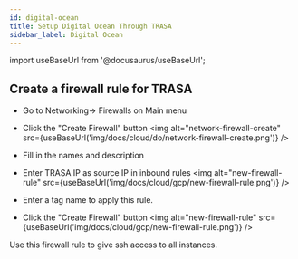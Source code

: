 ```yaml
---
id: digital-ocean
title: Setup Digital Ocean Through TRASA
sidebar_label: Digital Ocean
---
```

import useBaseUrl from '@docusaurus/useBaseUrl';


## Create a firewall rule for TRASA

* Go to Networking-> Firewalls on Main menu 
* Click the "Create Firewall" button
<img  alt="network-firewall-create" src={useBaseUrl('img/docs/cloud/do/network-firewall-create.png')} />


* Fill in the names and description
* Enter TRASA IP as source IP in inbound rules
<img  alt="new-firewall-rule" src={useBaseUrl('img/docs/cloud/gcp/new-firewall-rule.png')} />

* Enter a tag name to apply this rule.
* Click the "Create Firewall" button 
<img  alt="new-firewall-rule" src={useBaseUrl('img/docs/cloud/gcp/new-firewall-rule.png')} />

Use this firewall rule to give ssh access to all instances.



